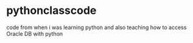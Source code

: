 # pythonclasscode
code from when i was learning python and also teaching how to access Oracle DB with python
